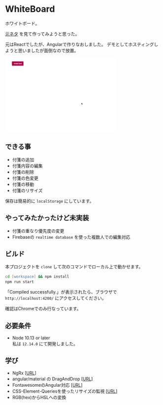 # WhiteBoard

ホワイトボード。

[元ネタ](https://qiita.com/numanomanu/items/e0ace008565164c17b75#step2-drag-on-drop-%E3%81%A7%E4%BD%8D%E7%BD%AE%E3%82%92%E5%A4%89%E6%9B%B4%E3%81%99%E3%82%8B) を見て作ってみようと思った。

元はReactでしたが、Angularで作りなおしました。
デモとしてホスティングしようと思いましたが面倒なので放置。

![動作サンプル](./white-board-sample.gif)


## できる事

- 付箋の追加
- 付箋内容の編集
- 付箋の削除
- 付箋の色変更
- 付箋の移動
- 付箋のリサイズ

保存は簡易的に `localStorage` にしています。


## やってみたかったけど未実装

- 付箋の重なり優先度の変更
- Firebaseの `realtime database` を使った複数人での編集対応


## ビルド

本プロジェクトを `clone` して次のコマンドでローカル上で動かせます。

```zsh
cd [workspace] && npm install
npm run start
```

「Compiled successfully.」が表示されたら、ブラウザで `http://localhost:4200/` にアクセスしてください。

確認はChromeでのみ行なっています。


## 必要条件

- Node 10.13 or later  
  私は `12.14.0` にて開発しました。


## 学び

- NgRx [[URL](https://ngrx.io)]
- angular/material の DragAndDrop [[URL](https://material.angular.io/cdk/drag-drop/overview)]
- FontawesomeのAngular対応 [[URL](https://fontawesome.com/how-to-use/on-the-web/using-with/angular)]
- CSS-Element-Queriesを使ったリサイズの監視 [[URL](https://github.com/marcj/css-element-queries)]
- RGB(hex)からHSLへの変換